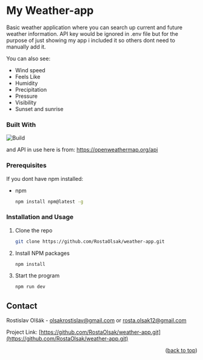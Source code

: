 <a name="readme-top"></a>
# My Weather-app
Basic weather application where you can search up current and future weather information. API key would be ignored in .env file but for the purpose of just showing my app i included it so others dont need to manually add it.

You can also see:
* Wind speed
* Feels Like
* Humidity
* Precipitation
* Pressure
* Visibility
* Sunset and sunrise

### Built With

![Build](https://skills.thijs.gg/icons?i=react,vite,ts,sass)

and API in use here is from: https://openweathermap.org/api

### Prerequisites

If you dont have npm installed:
* npm
  ```sh
  npm install npm@latest -g
  ```
  
### Installation and Usage

1. Clone the repo
   ```sh
   git clone https://github.com/RostaOlsak/weather-app.git
   ```
2. Install NPM packages
   ```sh
   npm install
   ```
3. Start the program
   ```js
   npm run dev
   ```  
 
 <!-- CONTACT -->
## Contact

Rostislav Olšák - olsakrostislav@gmail.com or rosta.olsak12@gmail.com

Project Link: [https://github.com/RostaOlsak/weather-app.git](https://github.com/RostaOlsak/weather-app.git)

<p align="right">(<a href="#readme-top">back to top</a>)</p>
